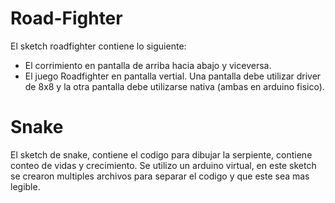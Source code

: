 # Road-Fighter
El sketch roadfighter contiene lo siguiente: 
* El corrimiento en pantalla de arriba hacia abajo y viceversa. 
* El juego Roadfighter en pantalla vertial. 
Una pantalla debe utilizar driver de 8x8 y la otra pantalla debe utilizarse nativa (ambas en arduino fisico). 
# Snake 
El sketch de snake, contiene el codigo para dibujar la serpiente, contiene conteo de vidas y crecimiento. 
Se utilizo un arduino virtual, en este sketch se crearon multiples archivos para separar el codigo y que este sea mas legible. 